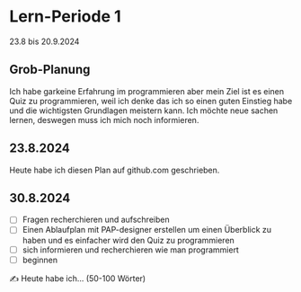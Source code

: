 # Lern-Periode 1

23.8 bis 20.9.2024

## Grob-Planung
Ich habe garkeine Erfahrung im programmieren aber mein Ziel ist es einen Quiz zu programmieren, weil ich denke das ich so einen guten Einstieg habe und die wichtigsten Grundlagen meistern kann. Ich möchte neue sachen lernen, deswegen muss ich mich noch informieren.



## 23.8.2024

Heute habe ich diesen Plan auf github.com geschrieben.

## 30.8.2024

- [ ] Fragen recherchieren und aufschreiben
- [ ] Einen Ablaufplan mit PAP-designer erstellen um einen Überblick zu haben und es einfacher wird den Quiz zu programmieren
- [ ] sich informieren und recherchieren wie man programmiert
- [ ] beginnen

✍️ Heute habe ich... (50-100 Wörter)


